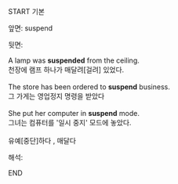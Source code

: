 START
기본

앞면:
suspend


뒷면:
<div>A lamp was <b>suspended</b> from the ceiling. </div><div>천장에 램프 하나가 매달려[걸려] 있었다.</div><div><br></div><div><div>The store has been ordered to <b>suspend</b> business. </div><div><div>그 가게는 영업정지 명령을 받았다</div></div></div><div><br></div><div><div>She put her computer in <b>suspend</b> mode. </div><div><div>그녀는 컴퓨터를 '일시 중지' 모드에 놓았다.</div></div></div><div><br></div><div>유예[중단]하다 , 매달다</div>


해석:

END